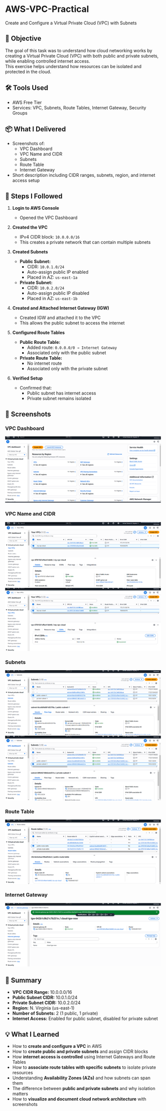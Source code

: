 # AWS-VPC-Practical
Create and Configure a Virtual Private Cloud (VPC) with Subnets

## 🎯 Objective
The goal of this task was to understand how cloud networking works by creating a Virtual Private Cloud (VPC) with both public and private subnets, while enabling controlled internet access.  
This exercise helps understand how resources can be isolated and protected in the cloud.

## 🛠️ Tools Used
- AWS Free Tier  
- Services: VPC, Subnets, Route Tables, Internet Gateway, Security Groups

## 📦 What I Delivered
- Screenshots of:  
  - VPC Dashboard  
  - VPC Name and CIDR  
  - Subnets  
  - Route Table  
  - Internet Gateway  
- Short description including CIDR ranges, subnets, region, and internet access setup

## 🧭 Steps I Followed

1. **Login to AWS Console**  
   - Opened the VPC Dashboard

2. **Created the VPC**  
   - IPv4 CIDR block: `10.0.0.0/16`  
   - This creates a private network that can contain multiple subnets

3. **Created Subnets**  
   - **Public Subnet:**  
     - CIDR: `10.0.1.0/24`  
     - Auto-assign public IP enabled  
     - Placed in AZ: `us-east-1a`  
   - **Private Subnet:**  
     - CIDR: `10.0.2.0/24`  
     - Auto-assign public IP disabled  
     - Placed in AZ: `us-east-1b`

4. **Created and Attached Internet Gateway (IGW)**  
   - Created IGW and attached it to the VPC  
   - This allows the public subnet to access the internet

5. **Configured Route Tables**  
   - **Public Route Table:**  
     - Added route: `0.0.0.0/0 → Internet Gateway`  
     - Associated only with the public subnet  
   - **Private Route Table:**  
     - No internet route  
     - Associated only with the private subnet

6. **Verified Setup**  
   - Confirmed that:  
     - Public subnet has internet access  
     - Private subnet remains isolated

## 📸 Screenshots

### VPC Dashboard
![VPC Dashboard](Screenshot-vpc-dashboard.png)

### VPC Name and CIDR
![VPC Name](Screenshot-Vpc-name.png)
![CIDR Details](Screenshot-cidr.png)

### Subnets
![Public Subnet](Screenshot-subnet-public.png)
![Private Subnet](Screenshot-subnet-private.png)

### Route Table
![Route Table](Screenshot-route1.png)

### Internet Gateway
![Internet Gateway](Screenshot-IGW.png)

## 📝 Summary
- **VPC CIDR Range:** 10.0.0.0/16  
- **Public Subnet CIDR:** 10.0.1.0/24  
- **Private Subnet CIDR:** 10.0.2.0/24  
- **Region:** N. Virginia (us-east-1)  
- **Number of Subnets:** 2 (1 public, 1 private)  
- **Internet Access:** Enabled for public subnet, disabled for private subnet

## 💡 What I Learned
- How to **create and configure a VPC** in AWS  
- How to **create public and private subnets** and assign CIDR blocks  
- How **internet access is controlled** using Internet Gateways and Route Tables  
- How to **associate route tables with specific subnets** to isolate private resources  
- Understanding **Availability Zones (AZs)** and how subnets can span them  
- The difference between **public and private subnets** and why isolation matters  
- How to **visualize and document cloud network architecture** with screenshots
